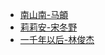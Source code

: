 * [南山南-马頔](http://www.yuesir.com/ipu/2457.html)
* [莉莉安-宋冬野](http://www.17jita.com/tab/img/4338.html)
* [一千年以后-林俊杰](http://www.17jita.com/tab/img/6954.html)
